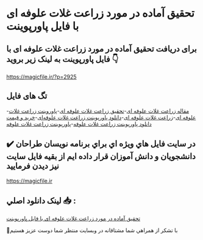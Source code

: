 # تحقیق آماده در مورد زراعت غلات علوفه ای با فایل پاورپوینت

## برای دریافت تحقیق آماده در مورد زراعت غلات علوفه ای با فایل پاورپوینت به لینک زیر بروید 👇

https://magicfile.ir/?p=2925

## تگ های فایل

-[مقاله زراعت غلات علوفه ای](https://magicfile.ir/product/%d8%aa%d8%ad%d9%82%db%8c%d9%82-%d8%a2%d9%85%d8%a7%d8%af%d9%87-%d8%b2%d8%b1%d8%a7%d8%b9%d8%aa-%d8%ba%d9%84%d8%a7%d8%aa-%d8%b9%d9%84%d9%88%d9%81%d9%87-%d8%a7%db%8c-%d8%a8%d8%a7-%d9%81%d8%a7%db%8c%d9%84-%d9%be%d8%a7%d9%88%d8%b1%d9%be%d9%88%db%8c%d9%86%d8%aa/)-[تحقیق زراعت غلات علوفه ای](https://magicfile.ir/product/%d8%aa%d8%ad%d9%82%db%8c%d9%82-%d8%a2%d9%85%d8%a7%d8%af%d9%87-%d8%b2%d8%b1%d8%a7%d8%b9%d8%aa-%d8%ba%d9%84%d8%a7%d8%aa-%d8%b9%d9%84%d9%88%d9%81%d9%87-%d8%a7%db%8c-%d8%a8%d8%a7-%d9%81%d8%a7%db%8c%d9%84-%d9%be%d8%a7%d9%88%d8%b1%d9%be%d9%88%db%8c%d9%86%d8%aa/)-[پاوروینت زراعت غلات علوفه ای](https://magicfile.ir/product/%d8%aa%d8%ad%d9%82%db%8c%d9%82-%d8%a2%d9%85%d8%a7%d8%af%d9%87-%d8%b2%d8%b1%d8%a7%d8%b9%d8%aa-%d8%ba%d9%84%d8%a7%d8%aa-%d8%b9%d9%84%d9%88%d9%81%d9%87-%d8%a7%db%8c-%d8%a8%d8%a7-%d9%81%d8%a7%db%8c%d9%84-%d9%be%d8%a7%d9%88%d8%b1%d9%be%d9%88%db%8c%d9%86%d8%aa/)-[زراعت غلات علوفه ای](https://magicfile.ir/product/%d8%aa%d8%ad%d9%82%db%8c%d9%82-%d8%a2%d9%85%d8%a7%d8%af%d9%87-%d8%b2%d8%b1%d8%a7%d8%b9%d8%aa-%d8%ba%d9%84%d8%a7%d8%aa-%d8%b9%d9%84%d9%88%d9%81%d9%87-%d8%a7%db%8c-%d8%a8%d8%a7-%d9%81%d8%a7%db%8c%d9%84-%d9%be%d8%a7%d9%88%d8%b1%d9%be%d9%88%db%8c%d9%86%d8%aa/)-[دانلود پاورپوینت زراعت غلات علوفه‌ای](https://magicfile.ir/product/%d8%aa%d8%ad%d9%82%db%8c%d9%82-%d8%a2%d9%85%d8%a7%d8%af%d9%87-%d8%b2%d8%b1%d8%a7%d8%b9%d8%aa-%d8%ba%d9%84%d8%a7%d8%aa-%d8%b9%d9%84%d9%88%d9%81%d9%87-%d8%a7%db%8c-%d8%a8%d8%a7-%d9%81%d8%a7%db%8c%d9%84-%d9%be%d8%a7%d9%88%d8%b1%d9%be%d9%88%db%8c%d9%86%d8%aa/)-[خرید و قیمت دانلود پاورپوینت زراعت غلات علوفه](https://magicfile.ir/product/%d8%aa%d8%ad%d9%82%db%8c%d9%82-%d8%a2%d9%85%d8%a7%d8%af%d9%87-%d8%b2%d8%b1%d8%a7%d8%b9%d8%aa-%d8%ba%d9%84%d8%a7%d8%aa-%d8%b9%d9%84%d9%88%d9%81%d9%87-%d8%a7%db%8c-%d8%a8%d8%a7-%d9%81%d8%a7%db%8c%d9%84-%d9%be%d8%a7%d9%88%d8%b1%d9%be%d9%88%db%8c%d9%86%d8%aa/)-[پاورپوینت زراعت غلات علوفه](https://magicfile.ir/product/%d8%aa%d8%ad%d9%82%db%8c%d9%82-%d8%a2%d9%85%d8%a7%d8%af%d9%87-%d8%b2%d8%b1%d8%a7%d8%b9%d8%aa-%d8%ba%d9%84%d8%a7%d8%aa-%d8%b9%d9%84%d9%88%d9%81%d9%87-%d8%a7%db%8c-%d8%a8%d8%a7-%d9%81%d8%a7%db%8c%d9%84-%d9%be%d8%a7%d9%88%d8%b1%d9%be%d9%88%db%8c%d9%86%d8%aa/)

## ✔️ در سايت فايل هاي ويژه اي براي برنامه نويسان طراحان دانشجويان و دانش آموزان قرار داده ايم از بقيه فايل سايت نيز ديدن فرماييد

https://magicfile.ir


## لينک دانلود اصلي 📥 :

[تحقیق آماده در مورد زراعت غلات علوفه ای با فایل پاورپوینت](https://magicfile.ir/product/%d8%aa%d8%ad%d9%82%db%8c%d9%82-%d8%a2%d9%85%d8%a7%d8%af%d9%87-%d8%b2%d8%b1%d8%a7%d8%b9%d8%aa-%d8%ba%d9%84%d8%a7%d8%aa-%d8%b9%d9%84%d9%88%d9%81%d9%87-%d8%a7%db%8c-%d8%a8%d8%a7-%d9%81%d8%a7%db%8c%d9%84-%d9%be%d8%a7%d9%88%d8%b1%d9%be%d9%88%db%8c%d9%86%d8%aa/) 


🙏با تشکر از همراهي شما مشتاقانه در وبسایت منتظر شما دوست عزیز هستیم

